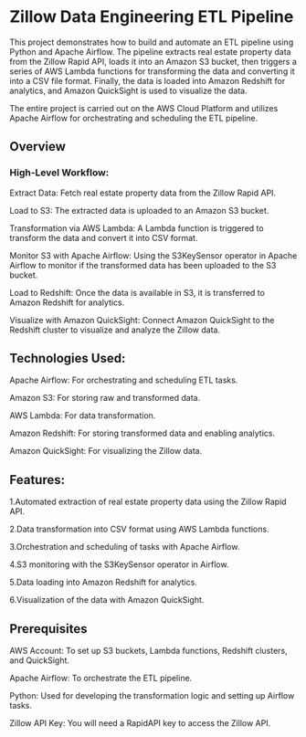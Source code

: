 # Zillow Data Engineering ETL Pipeline
This project demonstrates how to build and automate an ETL pipeline using Python and Apache Airflow. The pipeline extracts real estate property data from the Zillow Rapid API, loads it into an Amazon S3 bucket, then triggers a series of AWS Lambda functions for transforming the data and converting it into a CSV file format. Finally, the data is loaded into Amazon Redshift for analytics, and Amazon QuickSight is used to visualize the data.

The entire project is carried out on the AWS Cloud Platform and utilizes Apache Airflow for orchestrating and scheduling the ETL pipeline.

## Overview
### High-Level Workflow:

Extract Data: Fetch real estate property data from the Zillow Rapid API.

Load to S3: The extracted data is uploaded to an Amazon S3 bucket.

Transformation via AWS Lambda: A Lambda function is triggered to transform the data and convert it into CSV format.

Monitor S3 with Apache Airflow: Using the S3KeySensor operator in Apache Airflow to monitor if the transformed data has been uploaded to the S3 bucket.

Load to Redshift: Once the data is available in S3, it is transferred to Amazon Redshift for analytics.

Visualize with Amazon QuickSight: Connect Amazon QuickSight to the Redshift cluster to visualize and analyze the Zillow data.

## Technologies Used:
Apache Airflow: For orchestrating and scheduling ETL tasks.

Amazon S3: For storing raw and transformed data.

AWS Lambda: For data transformation.

Amazon Redshift: For storing transformed data and enabling analytics.

Amazon QuickSight: For visualizing the Zillow data.

## Features:
1.Automated extraction of real estate property data using the Zillow Rapid API.

2.Data transformation into CSV format using AWS Lambda functions.

3.Orchestration and scheduling of tasks with Apache Airflow.

4.S3 monitoring with the S3KeySensor operator in Airflow.

5.Data loading into Amazon Redshift for analytics.

6.Visualization of the data with Amazon QuickSight.

## Prerequisites
AWS Account: To set up S3 buckets, Lambda functions, Redshift clusters, and QuickSight.

Apache Airflow: To orchestrate the ETL pipeline.

Python: Used for developing the transformation logic and setting up Airflow tasks.

Zillow API Key: You will need a RapidAPI key to access the Zillow API.
